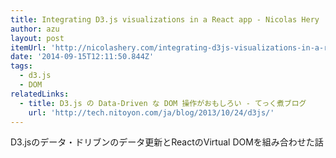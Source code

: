```yaml
---
title: Integrating D3.js visualizations in a React app - Nicolas Hery
author: azu
layout: post
itemUrl: 'http://nicolashery.com/integrating-d3js-visualizations-in-a-react-app/'
date: '2014-09-15T12:11:50.844Z'
tags:
  - d3.js
  - DOM
relatedLinks:
  - title: D3.js の Data-Driven な DOM 操作がおもしろい - てっく煮ブログ
    url: 'http://tech.nitoyon.com/ja/blog/2013/10/24/d3js/'
---
```

D3.jsのデータ・ドリブンのデータ更新とReactのVirtual DOMを組み合わせた話
